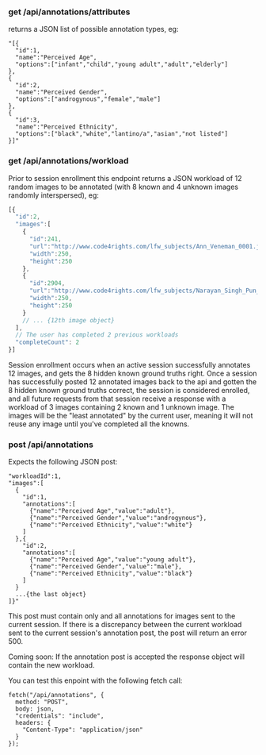 ### get /api/annotations/attributes
returns a JSON list of possible annotation types, eg:

```
"[{
  "id":1,
  "name":"Perceived Age",
  "options":["infant","child","young adult","adult","elderly"]
},
{
  "id":2,
  "name":"Perceived Gender",
  "options":["androgynous","female","male"]
},
{
  "id":3,
  "name":"Perceived Ethnicity",
  "options":["black","white","lantino/a","asian","not listed"]
}]"
```

### get /api/annotations/workload
Prior to session enrollment this endpoint returns a JSON workload of 12 random images to be annotated (with 8 known and 4 unknown images randomly interspersed), eg:

```js
[{
  "id":2,
  "images":[
    {
      "id":241,
      "url":"http://www.code4rights.com/lfw_subjects/Ann_Veneman_0001.jpg",
      "width":250,
      "height":250
    },
    {
      "id":2904,
      "url":"http://www.code4rights.com/lfw_subjects/Narayan_Singh_Pun_0001.jpg",
      "width":250,
      "height":250
    }
    // ... {12th image object}
  ],
  // The user has completed 2 previous workloads
  "completeCount": 2
}]
```
Session enrollment occurs when an active session successfully annotates 12 images, and gets the 8 hidden known ground truths right. Once a session has successfully posted 12 annotated images back to the api and gotten the 8 hidden known ground truths correct, the session is considered enrolled, and all future requests from that session receive a response with a workload of 3 images containing 2 known and 1 unknown image.  The images will be the "least annotated" by the current user, meaning it will not reuse any image until you've completed all the knowns.

### post /api/annotations
Expects the following JSON post:

```
"workloadId":1,
"images":[
  {
    "id":1,
    "annotations":[
      {"name":"Perceived Age","value":"adult"},
      {"name":"Perceived Gender","value":"androgynous"},
      {"name":"Perceived Ethnicity","value":"white"}
    ]
  },{
    "id":2,
    "annotations":[
      {"name":"Perceived Age","value":"young adult"},
      {"name":"Perceived Gender","value":"male"},
      {"name":"Perceived Ethnicity","value":"black"}
    ]
  }
  ...{the last object}
]}"
```
This post must contain only and all annotations for images sent to the current session. If there is a discrepancy between the current workload sent to the current session's annotation post, the post will return an error 500.

Coming soon:
If the annotation post is accepted the response object will contain the new workload.

You can test this enpoint with the following fetch call:

```
fetch("/api/annotations", {
  method: "POST",
  body: json,
  "credentials": "include",
  headers: {
    "Content-Type": "application/json"
  }
});
```
